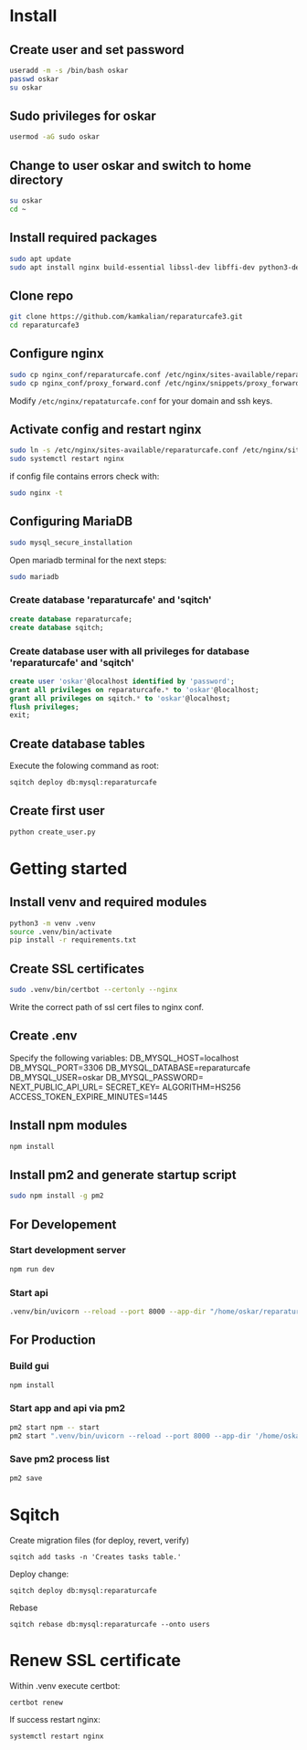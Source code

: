 # Install


## Create user and set password
```bash
useradd -m -s /bin/bash oskar
passwd oskar
su oskar
```

## Sudo privileges for oskar
```bash
usermod -aG sudo oskar
```

## Change to user oskar and switch to home directory
```bash
su oskar
cd ~
```

## Install required packages
```bash
sudo apt update
sudo apt install nginx build-essential libssl-dev libffi-dev python3-dev python3-venv mariadb-server sqitch npm
```

## Clone repo
```bash
git clone https://github.com/kamkalian/reparaturcafe3.git
cd reparaturcafe3
```

## Configure nginx
```bash
sudo cp nginx_conf/reparaturcafe.conf /etc/nginx/sites-available/reparaturcafe.conf
sudo cp nginx_conf/proxy_forward.conf /etc/nginx/snippets/proxy_forward.conf 
```
Modify `/etc/nginx/repataturcafe.conf` for your domain and ssh keys.

## Activate config and restart nginx
```bash
sudo ln -s /etc/nginx/sites-available/reparaturcafe.conf /etc/nginx/sites-enabled/
sudo systemctl restart nginx 
```
if config file contains errors check with:
```bash
sudo nginx -t
```

## Configuring MariaDB
```bash
sudo mysql_secure_installation
```
Open mariadb terminal for the next steps:
```bash
sudo mariadb
```

### Create database 'reparaturcafe' and 'sqitch'
```sql
create database reparaturcafe;
create database sqitch;
```

### Create database user with all privileges for database 'reparaturcafe' and 'sqitch'
```sql
create user 'oskar'@localhost identified by 'password';
grant all privileges on reparaturcafe.* to 'oskar'@localhost;
grant all privileges on sqitch.* to 'oskar'@localhost;
flush privileges;
exit;
```

## Create database tables
Execute the folowing command as root:
```bash
sqitch deploy db:mysql:reparaturcafe
```

## Create first user
```bash
python create_user.py
```

# Getting started

## Install venv and required modules
```bash
python3 -m venv .venv
source .venv/bin/activate
pip install -r requirements.txt
```

## Create SSL certificates
```bash
sudo .venv/bin/certbot --certonly --nginx
```
Write the correct path of ssl cert files to nginx conf.

## Create .env
Specify the following variables:
DB_MYSQL_HOST=localhost
DB_MYSQL_PORT=3306
DB_MYSQL_DATABASE=reparaturcafe
DB_MYSQL_USER=oskar
DB_MYSQL_PASSWORD=<password>
NEXT_PUBLIC_API_URL=<domain>
SECRET_KEY=<key>
ALGORITHM=HS256
ACCESS_TOKEN_EXPIRE_MINUTES=1445


## Install npm modules
```bash
npm install
```

## Install pm2 and generate startup script
```bash
sudo npm install -g pm2
```

## For Developement 
### Start development server 
```bash
npm run dev
```

### Start api
```bash
.venv/bin/uvicorn --reload --port 8000 --app-dir "/home/oskar/reparaturcafe3/" api.main:app
```

## For Production
### Build gui
```bash
npm install
```

### Start app and api via pm2
```bash
pm2 start npm -- start
pm2 start ".venv/bin/uvicorn --reload --port 8000 --app-dir '/home/oskar/reparaturcafe3/' api.main:app" --name fastapi
```

### Save pm2 process list
```bash
pm2 save
```

# Sqitch

Create migration files (for deploy, revert, verify)
```
sqitch add tasks -n 'Creates tasks table.'
```

Deploy change:
```
sqitch deploy db:mysql:reparaturcafe
```

Rebase
```
sqitch rebase db:mysql:reparaturcafe --onto users
```

# Renew SSL certificate
Within .venv execute certbot:
```
certbot renew
```
If success restart nginx:
```
systemctl restart nginx
```